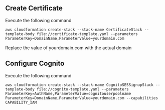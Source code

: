 ## Create Certificate

Execute the following command

```
aws cloudformation create-stack --stack-name CertificateStack --template-body file://certificate-template.yaml --parameters ParameterKey=DomainName,ParameterValue=yourdomain.com
```

Replace the value of yourdomain.com with the actual domain

## Configure Cognito

Execute the following command

```
aws cloudformation create-stack --stack-name CognitoSESSignupStack --template-body file://cognito-template.yaml --parameters ParameterKey=AuthName,ParameterValue=cognitouserpoolname ParameterKey=DomainName,ParameterValue=yourdomain.com --capabilities CAPABILITY_IAM
```